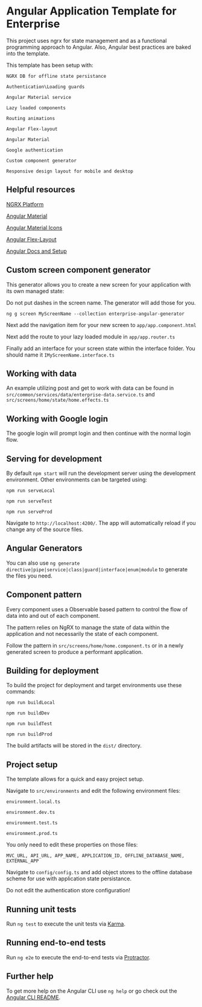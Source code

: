 # Angular Application Template for Enterprise

This project uses ngrx for state management and as a functional programming approach to Angular. Also, Angular best practices are baked into the template.

This template has been setup with:

`NGRX DB for offline state persistance`   

`Authentication\Loading guards`

`Angular Material service`

`Lazy loaded components`

`Routing animations`

`Angular Flex-layout`

`Angular Material` 

`Google authentication`

`Custom component generator`

`Responsive design layout for mobile and desktop`

## Helpful resources 

[NGRX Platform](https://github.com/ngrx/platform)

[Angular Material](https://material.angular.io/components/categories)

[Angular Material Icons](https://material.io/icons/)

[Angular Flex-Layout](https://github.com/angular/flex-layout)

[Angular Docs and Setup](https://angular.io/guide/quickstart)

## Custom screen component generator

This generator allows you to create a new screen for your application with its own managed state:

Do not put dashes in the screen name. The generator will add those for you. 

`ng g screen MyScreenName --collection enterprise-angular-generator` 

Next add the navigation item for your new screen to `app/app.component.html`

Next add the route to your lazy loaded module in `app/app.router.ts`

Finally add an interface for your screen state within the interface folder. You should name it `IMyScreenName.interface.ts`

## Working with data

An example utilizing post and get to work with data can be found in `src/common/services/data/enterprise-data.service.ts` and `src/screens/home/state/home.effects.ts`

## Working with Google login

The google login will prompt login and then continue with the normal login flow.

## Serving for development

By default `npm start` will run the development server using the development environment. Other environments can be targeted using:

`npm run serveLocal`

`npm run serveTest`

`npm run serveProd`

Navigate to `http://localhost:4200/`. The app will automatically reload if you change any of the source files.

## Angular Generators

You can also use `ng generate directive|pipe|service|class|guard|interface|enum|module` to generate the files you need.

## Component pattern

Every component uses a Observable based pattern to control the flow of data into and out of each component.

The pattern relies on NgRX to manage the state of data within the application and not necessarily the state of each component.

Follow the pattern in `src/screens/home/home.component.ts` or in a newly generated screen to produce a performant application.

## Building for deployment

To build the project for deployment and target environments use these commands:

`npm run buildLocal`

`npm run buildDev`

`npm run buildTest`

`npm run buildProd`

The build artifacts will be stored in the `dist/` directory.

## Project setup

The template allows for a quick and easy project setup.

Navigate to `src/environments` and edit the following environment files:

`environment.local.ts`

`environment.dev.ts`

`environment.test.ts`

`environment.prod.ts`

You only need to edit these properties on those files:

`MVC_URL, API_URL, APP_NAME, APPLICATION_ID, OFFLINE_DATABASE_NAME, EXTERNAL_APP`

Navigate to `config/config.ts` and add object stores to the offline database scheme for use with application state persistance. 

Do not edit the authentication store configuration!

## Running unit tests

Run `ng test` to execute the unit tests via [Karma](https://karma-runner.github.io).

## Running end-to-end tests

Run `ng e2e` to execute the end-to-end tests via [Protractor](http://www.protractortest.org/).

## Further help

To get more help on the Angular CLI use `ng help` or go check out the [Angular CLI README](https://github.com/angular/angular-cli/blob/master/README.md).
